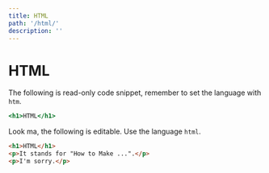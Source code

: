```yaml
---
title: HTML
path: '/html/'
description: ''
---
```


# HTML

The following is read-only code snippet, remember to set the language with `htm`.

```htm
<h1>HTML</h1>
```

Look ma, the following is editable. Use the language `html`.

```html
<h1>HTML</h1>
<p>It stands for "How to Make ...".</p>
<p>I'm sorry.</p>
```
